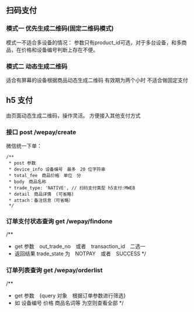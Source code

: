 ## 扫码支付
### 模式一 优先生成二维码(固定二维码模式)
模式一不适合多设备的情况：
参数只有product_id可选，对于多台设备，和多商品，在价格和设备编号判断上存在不便。


### 模式二 动态生成二维码
适合有屏幕的设备根据商品动态生成二维码 有效期为两个小时 不适合做固定支付

## h5 支付
由页面动态生成二维码，操作灵活。
方便接入其他支付方式


### 接口 post /wepay/create
微信统一下单：
```
/**
 * post 参数
 * device_info 设备编号　最多　20 位字符串
 * total_fee　商品价格　单位　分
 * body　商品名称
 * trade_type: 'NATIVE', // 扫码支付类型 h5支付:MWEB 
 * detail　商品详情　(可省略)
 * attach：备注信息（可省略）
 */
```

### 订单支付状态查询 get /wepay/findone 
/**
 * get 参数　out_trade_no　或者　transaction_id　二选一
 * 返回结果 trade_state 为　NOTPAY　或者　SUCCESS
 */

### 订单列表查询 get /wepay/orderlist
/**
 * get 参数　{query 对象　根据订单参数进行筛选}
 * 如 设备编号 价格 商品名词等 为空则查看全部
 */